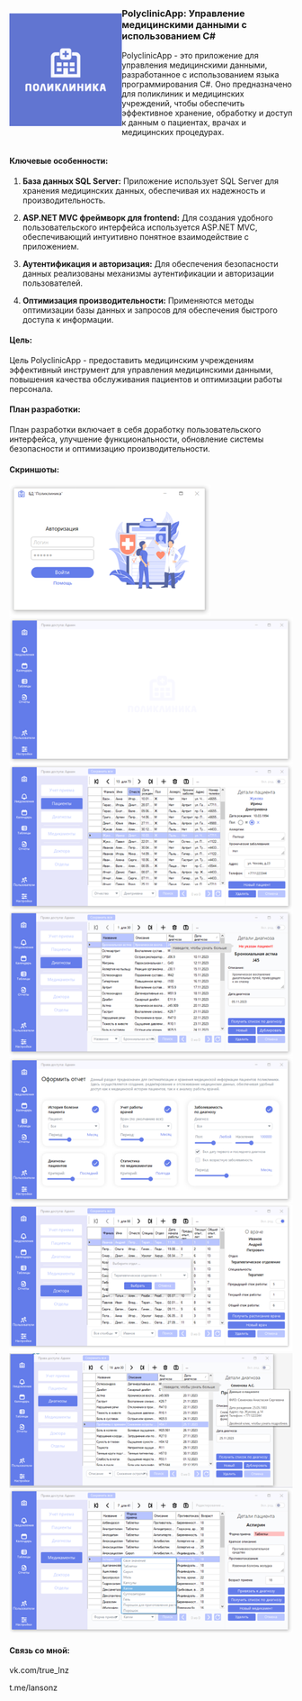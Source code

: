 <div style="display: flex; align-items: center;">
  <img src="Screenshots/bg_main_logo2.png" alt="PolyclinicApp" width="200"/>
  <div>
  
  ### PolyclinicApp: Управление медицинскими данными с использованием C#
  
  PolyclinicApp - это приложение для управления медицинскими данными, разработанное с использованием языка программирования C#. Оно предназначено для поликлиник и медицинских учреждений, чтобы обеспечить эффективное хранение, обработку и доступ к данным о пациентах, врачах и медицинских процедурах.
  
  </div>
</div>

#### Ключевые особенности:

1. **База данных SQL Server:** Приложение использует SQL Server для хранения медицинских данных, обеспечивая их надежность и производительность.

2. **ASP.NET MVC фреймворк для frontend:** Для создания удобного пользовательского интерфейса используется ASP.NET MVC, обеспечивающий интуитивно понятное взаимодействие с приложением.

3. **Аутентификация и авторизация:** Для обеспечения безопасности данных реализованы механизмы аутентификации и авторизации пользователей.

4. **Оптимизация производительности:** Применяются методы оптимизации базы данных и запросов для обеспечения быстрого доступа к информации.


#### Цель:

Цель PolyclinicApp - предоставить медицинским учреждениям эффективный инструмент для управления медицинскими данными, повышения качества обслуживания пациентов и оптимизации работы персонала.

#### План разработки:

План разработки включает в себя доработку пользовательского интерфейса, улучшение функциональности, обновление системы безопасности и оптимизацию производительности.

#### Скриншоты:
![Авторизация](Screenshots/1.png)
![Приложение 1](Screenshots/2.png)
![Приложение 2](Screenshots/3.png)
![Приложение 3](Screenshots/4.png)
![Приложение 4](Screenshots/5.png)
![Приложение 5](Screenshots/6.png)
![Приложение 6](Screenshots/7.png)
![Приложение 7](Screenshots/8.png)

#### Связь со мной:
vk.com/true_lnz

t.me/lansonz

